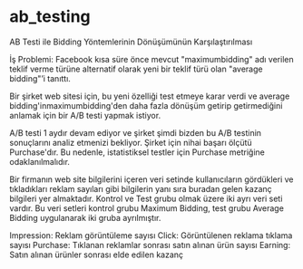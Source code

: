 # ab_testing
AB Testi ile Bidding Yöntemlerinin Dönüşümünün Karşılaştırılması

İş Problemi:
Facebook kısa süre önce mevcut "maximumbidding" adı verilen
teklif verme türüne alternatif olarak yeni bir teklif türü olan
"average bidding"’i tanıttı.

Bir şirket web sitesi için, bu yeni özelliği test
etmeye karar verdi ve average bidding'inmaximumbidding'den
daha fazla dönüşüm getirip getirmediğini anlamak için bir A/B
testi yapmak istiyor.

A/B testi 1 aydır devam ediyor ve şirket şimdi bizden
bu A/B testinin sonuçlarını analiz etmenizi bekliyor.
Şirket için nihai başarı ölçütü Purchase'dır. Bu
nedenle, istatistiksel testler için Purchase metriğine
odaklanılmalıdır.

Bir firmanın web site bilgilerini içeren veri setinde kullanıcıların gördükleri ve tıkladıkları reklam sayıları gibi bilgilerin yanı sıra
buradan gelen kazanç bilgileri yer almaktadır. Kontrol ve Test grubu olmak üzere iki ayrı veri seti vardır. Bu veri setleri
kontrol grubu Maximum Bidding, test grubu Average Bidding uygulanarak iki gruba ayrılmıştır.

Impression: Reklam görüntüleme sayısı
Click: Görüntülenen reklama tıklama sayısı
Purchase: Tıklanan reklamlar sonrası satın alınan ürün sayısı
Earning: Satın alınan ürünler sonrası elde edilen kazanç
